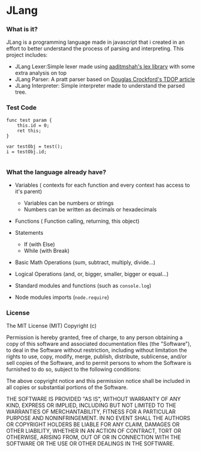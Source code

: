 # JLang

### What is it?
JLang is a programming language made in javascript that i created
in an effort to better understand the process of parsing and
interpreting. This project includes:
* JLang Lexer:Simple lexer made using [aaditmshah's
lex library](https://github.com/aaditmshah/lexer) with some extra
analysis on top
* JLang Parser: A pratt parser based on [Douglas Crockford's
TDOP article](http://javascript.crockford.com/tdop/tdop.html)
* JLang Interpreter: Simple interpreter made to understand
the parsed tree.

### Test Code

```
func test param {
    this.id = 0;
    ret this;
}

var testObj = test();
i = testObj.id;


```

### What the language already have?

* Variables ( contexts for each function and every context
has access to it's parent)
    * Variables can be numbers or strings
    * Numbers can be written as decimals or hexadecimals
* Functions ( Function calling, returning, this object)
* Statements
    * If (with Else)
    * While (with Break)

* Basic Math Operations (sum, subtract, multiply, divide...)
* Logical Operations (and, or, bigger, smaller, bigger or equal...)
* Standard modules and functions (such as `console.log`)
* Node modules imports (`node.require`)


### License
The MIT License (MIT)
Copyright (c) <year> <copyright holders>

Permission is hereby granted, free of charge, to any person obtaining a copy of this software and associated documentation files (the "Software"), to deal in the Software without restriction, including without limitation the rights to use, copy, modify, merge, publish, distribute, sublicense, and/or sell copies of the Software, and to permit persons to whom the Software is furnished to do so, subject to the following conditions:

The above copyright notice and this permission notice shall be included in all copies or substantial portions of the Software.

THE SOFTWARE IS PROVIDED "AS IS", WITHOUT WARRANTY OF ANY KIND, EXPRESS OR IMPLIED, INCLUDING BUT NOT LIMITED TO THE WARRANTIES OF MERCHANTABILITY, FITNESS FOR A PARTICULAR PURPOSE AND NONINFRINGEMENT. IN NO EVENT SHALL THE AUTHORS OR COPYRIGHT HOLDERS BE LIABLE FOR ANY CLAIM, DAMAGES OR OTHER LIABILITY, WHETHER IN AN ACTION OF CONTRACT, TORT OR OTHERWISE, ARISING FROM, OUT OF OR IN CONNECTION WITH THE SOFTWARE OR THE USE OR OTHER DEALINGS IN THE SOFTWARE.